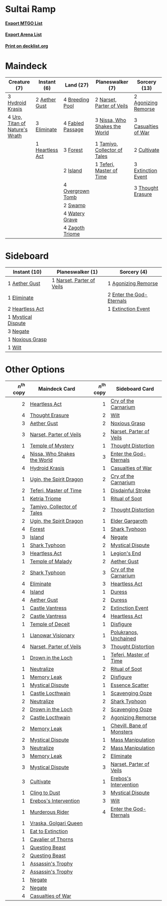 # Sultai Ramp

#### [Export MTGO List](../collection/Sultai%20Ramp/Sultai%20Ramp.txt)
#### [Export Arena List](../collection/Sultai%20Ramp/Sultai%20Ramp_arena.txt)
#### [Print on decklist.org](http://decklist.org/?deckmain=2%09Aether%20Gust%0A2%09Agonizing%20Remorse%0A4%09Breeding%20Pool%0A3%09Casualties%20of%20War%0A2%09Cultivate%0A3%09Eliminate%0A3%09Extinction%20Event%0A4%09Fabled%20Passage%0A3%09Forest%0A1%09Heartless%20Act%0A3%09Hydroid%20Krasis%0A2%09Island%0A2%09Narset,%20Parter%20of%20Veils%0A3%09Nissa,%20Who%20Shakes%20the%20World%0A4%09Overgrown%20Tomb%0A2%09Swamp%0A1%09Tamiyo,%20Collector%20of%20Tales%0A1%09Teferi,%20Master%20of%20Time%0A3%09Thought%20Erasure%0A4%09Uro,%20Titan%20of%20Nature's%20Wrath%0A4%09Watery%20Grave%0A4%09Zagoth%20Triome&deckside=1%09Aether%20Gust%0A1%09Agonizing%20Remorse%0A1%09Eliminate%0A2%09Enter%20the%20God-Eternals%0A1%09Extinction%20Event%0A2%09Heartless%20Act%0A1%09Mystical%20Dispute%0A1%09Narset,%20Parter%20of%20Veils%0A3%09Negate%0A1%09Noxious%20Grasp%0A1%09Wilt)
# Maindeck

|                                              Creature (7)                                               |                                       Instant (6)                                        |                                         Land (27)                                         |                                            Planeswalker (7)                                            |                                         Sorcery (13)                                         |
|---------------------------------------------------------------------------------------------------------|------------------------------------------------------------------------------------------|-------------------------------------------------------------------------------------------|--------------------------------------------------------------------------------------------------------|----------------------------------------------------------------------------------------------|
|3 [Hydroid Krasis](http://gatherer.wizards.com/Pages/Card/Details.aspx?multiverseid=457327)              |2 [Aether Gust](http://gatherer.wizards.com/Pages/Card/Details.aspx?multiverseid=466796)  |4 [Breeding Pool](http://gatherer.wizards.com/Pages/Card/Details.aspx?multiverseid=97088)  |2 [Narset, Parter of Veils](http://gatherer.wizards.com/Pages/Card/Details.aspx?multiverseid=460988)    |2 [Agonizing Remorse](http://gatherer.wizards.com/Pages/Card/Details.aspx?multiverseid=476334)|
|4 [Uro, Titan of Nature's Wrath](http://gatherer.wizards.com/Pages/Card/Details.aspx?multiverseid=476480)|3 [Eliminate](http://gatherer.wizards.com/Pages/Card/Details.aspx?multiverseid=485420)    |4 [Fabled Passage](http://gatherer.wizards.com/Pages/Card/Details.aspx?multiverseid=473206)|3 [Nissa, Who Shakes the World](http://gatherer.wizards.com/Pages/Card/Details.aspx?multiverseid=461096)|3 [Casualties of War](http://gatherer.wizards.com/Pages/Card/Details.aspx?multiverseid=461114)|
|                                                                                                         |1 [Heartless Act](http://gatherer.wizards.com/Pages/Card/Details.aspx?multiverseid=479611)|3 [Forest](http://gatherer.wizards.com/Pages/Card/Details.aspx?multiverseid=439860)        |1 [Tamiyo, Collector of Tales](http://gatherer.wizards.com/Pages/Card/Details.aspx?multiverseid=461147) |2 [Cultivate](http://gatherer.wizards.com/Pages/Card/Details.aspx?multiverseid=442154)        |
|                                                                                                         |                                                                                          |2 [Island](http://gatherer.wizards.com/Pages/Card/Details.aspx?multiverseid=439857)        |1 [Teferi, Master of Time](http://gatherer.wizards.com/Pages/Card/Details.aspx?multiverseid=489165)     |3 [Extinction Event](http://gatherer.wizards.com/Pages/Card/Details.aspx?multiverseid=479608) |
|                                                                                                         |                                                                                          |4 [Overgrown Tomb](http://gatherer.wizards.com/Pages/Card/Details.aspx?multiverseid=405103)|                                                                                                        |3 [Thought Erasure](http://gatherer.wizards.com/Pages/Card/Details.aspx?multiverseid=452956)  |
|                                                                                                         |                                                                                          |2 [Swamp](http://gatherer.wizards.com/Pages/Card/Details.aspx?multiverseid=439858)         |                                                                                                        |                                                                                              |
|                                                                                                         |                                                                                          |4 [Watery Grave](http://gatherer.wizards.com/Pages/Card/Details.aspx?multiverseid=405114)  |                                                                                                        |                                                                                              |
|                                                                                                         |                                                                                          |4 [Zagoth Triome](http://gatherer.wizards.com/Pages/Card/Details.aspx?multiverseid=479779) |                                                                                                        |                                                                                              |


# Sideboard

|                                        Instant (10)                                         |                                          Planeswalker (1)                                          |                                            Sorcery (4)                                            |
|---------------------------------------------------------------------------------------------|----------------------------------------------------------------------------------------------------|---------------------------------------------------------------------------------------------------|
|1 [Aether Gust](http://gatherer.wizards.com/Pages/Card/Details.aspx?multiverseid=466796)     |1 [Narset, Parter of Veils](http://gatherer.wizards.com/Pages/Card/Details.aspx?multiverseid=460988)|1 [Agonizing Remorse](http://gatherer.wizards.com/Pages/Card/Details.aspx?multiverseid=476334)     |
|1 [Eliminate](http://gatherer.wizards.com/Pages/Card/Details.aspx?multiverseid=485420)       |                                                                                                    |2 [Enter the God-Eternals](http://gatherer.wizards.com/Pages/Card/Details.aspx?multiverseid=461123)|
|2 [Heartless Act](http://gatherer.wizards.com/Pages/Card/Details.aspx?multiverseid=479611)   |                                                                                                    |1 [Extinction Event](http://gatherer.wizards.com/Pages/Card/Details.aspx?multiverseid=479608)      |
|1 [Mystical Dispute](http://gatherer.wizards.com/Pages/Card/Details.aspx?multiverseid=473020)|                                                                                                    |                                                                                                   |
|3 [Negate](http://gatherer.wizards.com/Pages/Card/Details.aspx?multiverseid=423707)          |                                                                                                    |                                                                                                   |
|1 [Noxious Grasp](http://gatherer.wizards.com/Pages/Card/Details.aspx?multiverseid=466864)   |                                                                                                    |                                                                                                   |
|1 [Wilt](http://gatherer.wizards.com/Pages/Card/Details.aspx?multiverseid=479696)            |                                                                                                    |                                                                                                   |


# Other Options

|*n*<sup>th</sup> copy|                                            Maindeck Card                                             |*n*<sup>th</sup> copy|                                           Sideboard Card                                           |
|--------------------:|------------------------------------------------------------------------------------------------------|--------------------:|----------------------------------------------------------------------------------------------------|
|                    2|[Heartless Act](http://gatherer.wizards.com/Pages/Card/Details.aspx?multiverseid=479611)              |                    1|[Cry of the Carnarium](http://gatherer.wizards.com/Pages/Card/Details.aspx?multiverseid=457214)     |
|                    4|[Thought Erasure](http://gatherer.wizards.com/Pages/Card/Details.aspx?multiverseid=452956)            |                    2|[Wilt](http://gatherer.wizards.com/Pages/Card/Details.aspx?multiverseid=479696)                     |
|                    3|[Aether Gust](http://gatherer.wizards.com/Pages/Card/Details.aspx?multiverseid=466796)                |                    2|[Noxious Grasp](http://gatherer.wizards.com/Pages/Card/Details.aspx?multiverseid=466864)            |
|                    3|[Narset, Parter of Veils](http://gatherer.wizards.com/Pages/Card/Details.aspx?multiverseid=460988)    |                    2|[Narset, Parter of Veils](http://gatherer.wizards.com/Pages/Card/Details.aspx?multiverseid=460988)  |
|                    1|[Temple of Mystery](http://gatherer.wizards.com/Pages/Card/Details.aspx?multiverseid=373571)          |                    1|[Thought Distortion](http://gatherer.wizards.com/Pages/Card/Details.aspx?multiverseid=466871)       |
|                    4|[Nissa, Who Shakes the World](http://gatherer.wizards.com/Pages/Card/Details.aspx?multiverseid=461096)|                    3|[Enter the God-Eternals](http://gatherer.wizards.com/Pages/Card/Details.aspx?multiverseid=461123)   |
|                    4|[Hydroid Krasis](http://gatherer.wizards.com/Pages/Card/Details.aspx?multiverseid=457327)             |                    1|[Casualties of War](http://gatherer.wizards.com/Pages/Card/Details.aspx?multiverseid=461114)        |
|                    1|[Ugin, the Spirit Dragon](http://gatherer.wizards.com/Pages/Card/Details.aspx?multiverseid=391948)    |                    2|[Cry of the Carnarium](http://gatherer.wizards.com/Pages/Card/Details.aspx?multiverseid=457214)     |
|                    2|[Teferi, Master of Time](http://gatherer.wizards.com/Pages/Card/Details.aspx?multiverseid=489165)     |                    1|[Disdainful Stroke](http://gatherer.wizards.com/Pages/Card/Details.aspx?multiverseid=420705)        |
|                    1|[Ketria Triome](http://gatherer.wizards.com/Pages/Card/Details.aspx?multiverseid=479770)              |                    1|[Ritual of Soot](http://gatherer.wizards.com/Pages/Card/Details.aspx?multiverseid=452834)           |
|                    2|[Tamiyo, Collector of Tales](http://gatherer.wizards.com/Pages/Card/Details.aspx?multiverseid=461147) |                    2|[Thought Distortion](http://gatherer.wizards.com/Pages/Card/Details.aspx?multiverseid=466871)       |
|                    2|[Ugin, the Spirit Dragon](http://gatherer.wizards.com/Pages/Card/Details.aspx?multiverseid=391948)    |                    1|[Elder Gargaroth](http://gatherer.wizards.com/Pages/Card/Details.aspx?multiverseid=485502)          |
|                    4|[Forest](http://gatherer.wizards.com/Pages/Card/Details.aspx?multiverseid=439860)                     |                    1|[Shark Typhoon](http://gatherer.wizards.com/Pages/Card/Details.aspx?multiverseid=479587)            |
|                    3|[Island](http://gatherer.wizards.com/Pages/Card/Details.aspx?multiverseid=439857)                     |                    4|[Negate](http://gatherer.wizards.com/Pages/Card/Details.aspx?multiverseid=423707)                   |
|                    1|[Shark Typhoon](http://gatherer.wizards.com/Pages/Card/Details.aspx?multiverseid=479587)              |                    2|[Mystical Dispute](http://gatherer.wizards.com/Pages/Card/Details.aspx?multiverseid=473020)         |
|                    3|[Heartless Act](http://gatherer.wizards.com/Pages/Card/Details.aspx?multiverseid=479611)              |                    1|[Legion's End](http://gatherer.wizards.com/Pages/Card/Details.aspx?multiverseid=466860)             |
|                    1|[Temple of Malady](http://gatherer.wizards.com/Pages/Card/Details.aspx?multiverseid=380515)           |                    2|[Aether Gust](http://gatherer.wizards.com/Pages/Card/Details.aspx?multiverseid=466796)              |
|                    2|[Shark Typhoon](http://gatherer.wizards.com/Pages/Card/Details.aspx?multiverseid=479587)              |                    3|[Cry of the Carnarium](http://gatherer.wizards.com/Pages/Card/Details.aspx?multiverseid=457214)     |
|                    4|[Eliminate](http://gatherer.wizards.com/Pages/Card/Details.aspx?multiverseid=485420)                  |                    3|[Heartless Act](http://gatherer.wizards.com/Pages/Card/Details.aspx?multiverseid=479611)            |
|                    4|[Island](http://gatherer.wizards.com/Pages/Card/Details.aspx?multiverseid=439857)                     |                    1|[Duress](http://gatherer.wizards.com/Pages/Card/Details.aspx?multiverseid=14557)                    |
|                    4|[Aether Gust](http://gatherer.wizards.com/Pages/Card/Details.aspx?multiverseid=466796)                |                    2|[Duress](http://gatherer.wizards.com/Pages/Card/Details.aspx?multiverseid=14557)                    |
|                    1|[Castle Vantress](http://gatherer.wizards.com/Pages/Card/Details.aspx?multiverseid=473204)            |                    2|[Extinction Event](http://gatherer.wizards.com/Pages/Card/Details.aspx?multiverseid=479608)         |
|                    2|[Castle Vantress](http://gatherer.wizards.com/Pages/Card/Details.aspx?multiverseid=473204)            |                    4|[Heartless Act](http://gatherer.wizards.com/Pages/Card/Details.aspx?multiverseid=479611)            |
|                    1|[Temple of Deceit](http://gatherer.wizards.com/Pages/Card/Details.aspx?multiverseid=373734)           |                    1|[Disfigure](http://gatherer.wizards.com/Pages/Card/Details.aspx?multiverseid=442076)                |
|                    1|[Llanowar Visionary](http://gatherer.wizards.com/Pages/Card/Details.aspx?multiverseid=485516)         |                    1|[Polukranos, Unchained](http://gatherer.wizards.com/Pages/Card/Details.aspx?multiverseid=476475)    |
|                    4|[Narset, Parter of Veils](http://gatherer.wizards.com/Pages/Card/Details.aspx?multiverseid=460988)    |                    3|[Thought Distortion](http://gatherer.wizards.com/Pages/Card/Details.aspx?multiverseid=466871)       |
|                    1|[Drown in the Loch](http://gatherer.wizards.com/Pages/Card/Details.aspx?multiverseid=473150)          |                    1|[Teferi, Master of Time](http://gatherer.wizards.com/Pages/Card/Details.aspx?multiverseid=489165)   |
|                    1|[Neutralize](http://gatherer.wizards.com/Pages/Card/Details.aspx?multiverseid=479579)                 |                    2|[Ritual of Soot](http://gatherer.wizards.com/Pages/Card/Details.aspx?multiverseid=452834)           |
|                    1|[Memory Leak](http://gatherer.wizards.com/Pages/Card/Details.aspx?multiverseid=479615)                |                    2|[Disfigure](http://gatherer.wizards.com/Pages/Card/Details.aspx?multiverseid=442076)                |
|                    1|[Mystical Dispute](http://gatherer.wizards.com/Pages/Card/Details.aspx?multiverseid=473020)           |                    1|[Essence Scatter](http://gatherer.wizards.com/Pages/Card/Details.aspx?multiverseid=426754)          |
|                    1|[Castle Locthwain](http://gatherer.wizards.com/Pages/Card/Details.aspx?multiverseid=473203)           |                    1|[Scavenging Ooze](http://gatherer.wizards.com/Pages/Card/Details.aspx?multiverseid=420783)          |
|                    2|[Neutralize](http://gatherer.wizards.com/Pages/Card/Details.aspx?multiverseid=479579)                 |                    2|[Shark Typhoon](http://gatherer.wizards.com/Pages/Card/Details.aspx?multiverseid=479587)            |
|                    2|[Drown in the Loch](http://gatherer.wizards.com/Pages/Card/Details.aspx?multiverseid=473150)          |                    2|[Scavenging Ooze](http://gatherer.wizards.com/Pages/Card/Details.aspx?multiverseid=420783)          |
|                    2|[Castle Locthwain](http://gatherer.wizards.com/Pages/Card/Details.aspx?multiverseid=473203)           |                    2|[Agonizing Remorse](http://gatherer.wizards.com/Pages/Card/Details.aspx?multiverseid=476334)        |
|                    2|[Memory Leak](http://gatherer.wizards.com/Pages/Card/Details.aspx?multiverseid=479615)                |                    1|[Chevill, Bane of Monsters](http://gatherer.wizards.com/Pages/Card/Details.aspx?multiverseid=479701)|
|                    2|[Mystical Dispute](http://gatherer.wizards.com/Pages/Card/Details.aspx?multiverseid=473020)           |                    1|[Mass Manipulation](http://gatherer.wizards.com/Pages/Card/Details.aspx?multiverseid=457186)        |
|                    3|[Neutralize](http://gatherer.wizards.com/Pages/Card/Details.aspx?multiverseid=479579)                 |                    2|[Mass Manipulation](http://gatherer.wizards.com/Pages/Card/Details.aspx?multiverseid=457186)        |
|                    3|[Memory Leak](http://gatherer.wizards.com/Pages/Card/Details.aspx?multiverseid=479615)                |                    2|[Eliminate](http://gatherer.wizards.com/Pages/Card/Details.aspx?multiverseid=485420)                |
|                    3|[Mystical Dispute](http://gatherer.wizards.com/Pages/Card/Details.aspx?multiverseid=473020)           |                    3|[Narset, Parter of Veils](http://gatherer.wizards.com/Pages/Card/Details.aspx?multiverseid=460988)  |
|                    3|[Cultivate](http://gatherer.wizards.com/Pages/Card/Details.aspx?multiverseid=442154)                  |                    1|[Erebos's Intervention](http://gatherer.wizards.com/Pages/Card/Details.aspx?multiverseid=476345)    |
|                    1|[Cling to Dust](http://gatherer.wizards.com/Pages/Card/Details.aspx?multiverseid=476338)              |                    3|[Mystical Dispute](http://gatherer.wizards.com/Pages/Card/Details.aspx?multiverseid=473020)         |
|                    1|[Erebos's Intervention](http://gatherer.wizards.com/Pages/Card/Details.aspx?multiverseid=476345)      |                    3|[Wilt](http://gatherer.wizards.com/Pages/Card/Details.aspx?multiverseid=479696)                     |
|                    1|[Murderous Rider](http://gatherer.wizards.com/Pages/Card/Details.aspx?multiverseid=473059)            |                    4|[Enter the God-Eternals](http://gatherer.wizards.com/Pages/Card/Details.aspx?multiverseid=461123)   |
|                    1|[Vraska, Golgari Queen](http://gatherer.wizards.com/Pages/Card/Details.aspx?multiverseid=452963)      |                     |                                                                                                    |
|                    1|[Eat to Extinction](http://gatherer.wizards.com/Pages/Card/Details.aspx?multiverseid=476341)          |                     |                                                                                                    |
|                    1|[Cavalier of Thorns](http://gatherer.wizards.com/Pages/Card/Details.aspx?multiverseid=466921)         |                     |                                                                                                    |
|                    1|[Questing Beast](http://gatherer.wizards.com/Pages/Card/Details.aspx?multiverseid=473133)             |                     |                                                                                                    |
|                    2|[Questing Beast](http://gatherer.wizards.com/Pages/Card/Details.aspx?multiverseid=473133)             |                     |                                                                                                    |
|                    1|[Assassin's Trophy](http://gatherer.wizards.com/Pages/Card/Details.aspx?multiverseid=452902)          |                     |                                                                                                    |
|                    2|[Assassin's Trophy](http://gatherer.wizards.com/Pages/Card/Details.aspx?multiverseid=452902)          |                     |                                                                                                    |
|                    1|[Negate](http://gatherer.wizards.com/Pages/Card/Details.aspx?multiverseid=423707)                     |                     |                                                                                                    |
|                    2|[Negate](http://gatherer.wizards.com/Pages/Card/Details.aspx?multiverseid=423707)                     |                     |                                                                                                    |
|                    4|[Casualties of War](http://gatherer.wizards.com/Pages/Card/Details.aspx?multiverseid=461114)          |                     |                                                                                                    |

